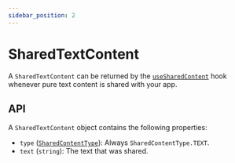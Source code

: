 ```yaml
---
sidebar_position: 2
---
```


# SharedTextContent

A `SharedTextContent` can be returned by the [`useSharedContent`](../hooks/useSharedContent) hook whenever pure text content is shared with your app.

## API

A `SharedTextContent` object contains the following properties:

- `type` ([`SharedContentType`](../enums/SharedContentType)): Always `SharedContentType.TEXT`.
- `text` (`string`): The text that was shared.
